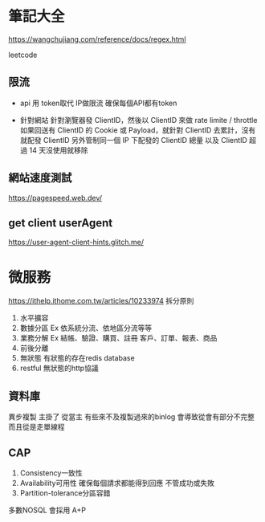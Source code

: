 # 筆記大全
https://wangchujiang.com/reference/docs/regex.html

leetcode 

## 限流
* api 
用 token取代 IP做限流 確保每個API都有token

* 針對網站
針對瀏覽器發 ClientID，然後以 ClientID 來做 rate limite / throttle
如果回送有 ClientID 的 Cookie 或 Payload，就針對 ClientID 去累計，沒有就配發 ClientID
另外管制同一個 IP 下配發的 ClientID 總量
以及 ClientID 超過 14 天沒使用就移除


## 網站速度測試
https://pagespeed.web.dev/

## get client userAgent
https://user-agent-client-hints.glitch.me/


# 微服務
https://ithelp.ithome.com.tw/articles/10233974
拆分原則
1. 水平擴容
2. 數據分區 Ex 依系統分流、依地區分流等等
3. 業務分解
Ex 結帳、驗證、購買、註冊
客戶、訂單、報表、商品
4. 前後分離
5. 無狀態
有狀態的存在redis database
6. restful
無狀態的http協議

## 資料庫
異步複製
主掛了 從當主
有些來不及複製過來的binlog 會導致從會有部分不完整
而且從是走單線程

## CAP
1. Consistency一致性
2. Availability可用性 
確保每個請求都能得到回應 不管成功或失敗
3. Partition-tolerance分區容錯

多數NOSQL 會採用 A+P